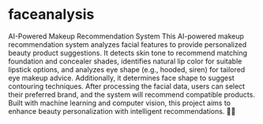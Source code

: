 # faceanalysis
AI-Powered Makeup Recommendation System 
This AI-powered makeup recommendation system analyzes facial features to provide personalized beauty product suggestions. It detects skin tone to recommend matching foundation and concealer shades, identifies natural lip color for suitable lipstick options, and analyzes eye shape (e.g., hooded, siren) for tailored eye makeup advice. Additionally, it determines face shape to suggest contouring techniques. After processing the facial data, users can select their preferred brand, and the system will recommend compatible products. Built with machine learning and computer vision, this project aims to enhance beauty personalization with intelligent recommendations. 🚀✨
